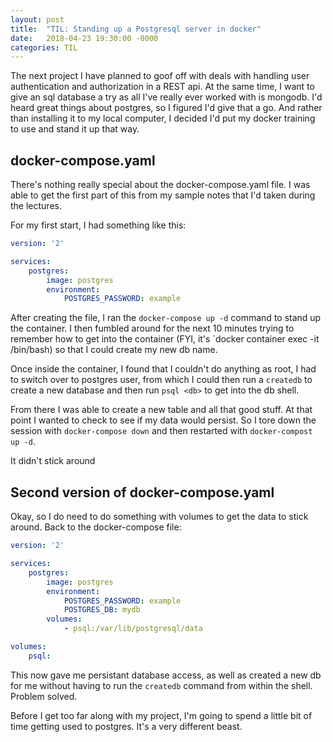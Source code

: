 ```yaml
---
layout: post
title:  "TIL: Standing up a Postgresql server in docker"
date:   2018-04-23 19:30:00 -0000
categories: TIL
---
```

The next project I have planned to goof off with deals with handling user authentication and authorization in a REST api. At the same time, I want to give an sql database a try as all I've really ever worked with is mongodb. I'd heard great things about postgres, so I figured I'd give that a go. And rather than installing it to my local computer, I decided I'd put my docker training to use and stand it up that way.

## docker-compose.yaml
There's nothing really special about the docker-compose.yaml file. I was able to get the first part of this from my sample notes that I'd taken during the lectures.

For my first start, I had something like this:
```yaml
version: '2'

services:
    postgres:
        image: postgres
        environment:
            POSTGRES_PASSWORD: example
```
After creating the file, I ran the `docker-compose up -d` command to stand up the container. I then fumbled around for the next 10 minutes trying to remember how to get into the container (FYI, it's `docker container exec -it <id> /bin/bash) so that I could create my new db name.

Once inside the container, I found that I couldn't do anything as root, I had to switch over to postgres user, from which I could then run a `createdb` to create a new database and then run `psql <db>` to get into the db shell.

From there I was able to create a new table and all that good stuff. At that point I wanted to check to see if my data would persist. So I tore down the session with `docker-compose down` and then restarted with `docker-compost up -d`.

It didn't stick around

## Second version of docker-compose.yaml
Okay, so I do need to do something with volumes to get the data to stick around. Back to the docker-compose file:

```yaml
version: '2'

services:
    postgres:
        image: postgres
        environment:
            POSTGRES_PASSWORD: example
            POSTGRES_DB: mydb
        volumes:
            - psql:/var/lib/postgresql/data

volumes:
    psql:
```
This now gave me persistant database access, as well as created a new db for me without having to run the `createdb` command from within the shell. Problem solved.

Before I get too far along with my project, I'm going to spend a little bit of time getting used to postgres. It's a very different beast.